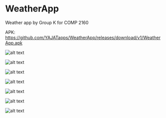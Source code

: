 # WeatherApp
Weather app by Group K for COMP 2160

APK: https://github.com/YAJATapps/WeatherApp/releases/download/v1/WeatherApp.apk

![alt text](https://github.com/YAJATapps/WeatherApp/raw/master/screenshots/Today.jpg)

![alt text](https://github.com/YAJATapps/WeatherApp/raw/master/screenshots/Prediction.jpg)

![alt text](https://github.com/YAJATapps/WeatherApp/raw/master/screenshots/NavigationBar.jpg)

![alt text](https://github.com/YAJATapps/WeatherApp/raw/master/screenshots/News.jpg)

![alt text](https://github.com/YAJATapps/WeatherApp/raw/master/screenshots/SelectCity.jpg)

![alt text](https://github.com/YAJATapps/WeatherApp/raw/master/screenshots/Units.jpg)

![alt text](https://github.com/YAJATapps/WeatherApp/raw/master/screenshots/Alerts.jpg)
